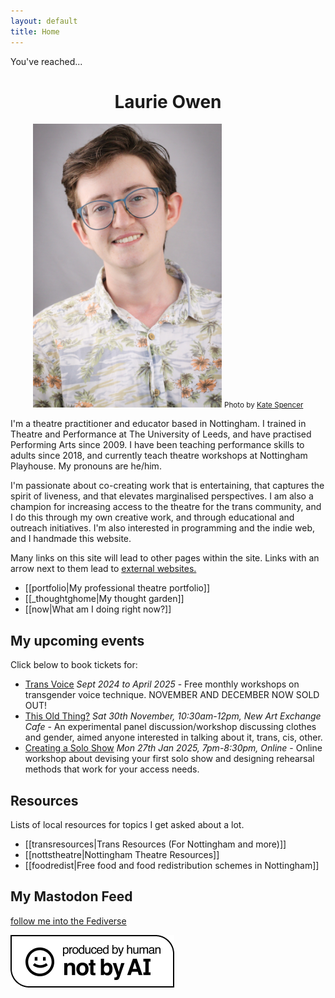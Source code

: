 ```yaml
---
layout: default
title: Home
---
```

You've reached...<center>
# Laurie Owen 
 <img src="/assets/profilepic.jpg" alt="picture of Laurie, a smiling white guy with brown hair, glasses and a white and orange hawaiian shirt" style="max-width:60%;max-height:60%">
 <small>Photo by <a href="https://www.instagram.com/the.storytelling.walker/">Kate Spencer</a></small></center>



I'm a theatre practitioner and educator based in Nottingham. I trained in Theatre and Performance at The University of Leeds, and have practised Performing Arts since 2009. I have been teaching performance skills to adults since 2018, and currently teach theatre workshops at Nottingham Playhouse. My pronouns are he/him.

I'm passionate about co-creating work that is entertaining, that captures the spirit of liveness, and that elevates marginalised perspectives. I am also a champion for increasing access to the theatre for the trans community, and I do this through my own creative work, and through educational and outreach initiatives. I'm also interested in programming and the indie web, and I handmade this website.

Many links on this site will lead to other pages within the site.
Links with an arrow next to them lead to [external websites.](https://youtu.be/88et7YlmzTs?si=PoyWFpxD_HFToqvp)

- [[portfolio|My professional theatre portfolio]]
- [[_thoughtghome|My thought garden]]
- [[now|What am I doing right now?]]
## My upcoming events
Click below to book tickets for:
- [Trans Voice](https://nottinghamplayhouse.co.uk/project/monthly-trans-voice-workshops/) *Sept 2024 to April 2025* - Free monthly workshops on transgender voice technique. NOVEMBER AND DECEMBER NOW SOLD OUT!
- [This Old Thing?](https://www.eventbrite.co.uk/e/this-old-thing-tickets-1077368039809) *Sat 30th November, 10:30am-12pm, New Art Exchange Cafe* - An experimental panel discussion/workshop discussing clothes and gender, aimed anyone interested in talking about it, trans, cis, other.
- [Creating a Solo Show](https://www.eventbrite.co.uk/e/ignite-creating-a-solo-show-tickets-1079155235359?aff=oddtdtcreator&fbclid=IwY2xjawGj7kRleHRuA2FlbQIxMQABHRD1i7Mm5zKP0wnuTG7ObWxUs83osLByLxbLaQJ-qcF2IkEeUa2xfwYNdw_aem_3VVJBbLziwZ9nfHorkOKBA) *Mon 27th Jan 2025, 7pm-8:30pm, Online* - Online workshop about devising your first solo show and designing rehearsal methods that work for your access needs.

## Resources
Lists of local resources for topics I get asked about a lot.
- [[transresources|Trans Resources (For Nottingham and more)]]
- [[nottstheatre|Nottingham Theatre Resources]]
- [[foodredist|Free food and food redistribution schemes in Nottingham]]

## My Mastodon Feed
<a class="mastodon-feed" href="https://zirk.us/@riewarden" data-toot-limit="3">follow me into the Fediverse</a>
<script type="module" src="https://esm.sh/emfed@1"> </script>
<div class="center">
 <a href="https://notbyai.fyi/"><img src="/assets/notai.png" alt="badge that indicates this content was not produced by AI" style="border-style:none;max-width:100%;text-align:center"> </a>
 </div>
   
   

  
